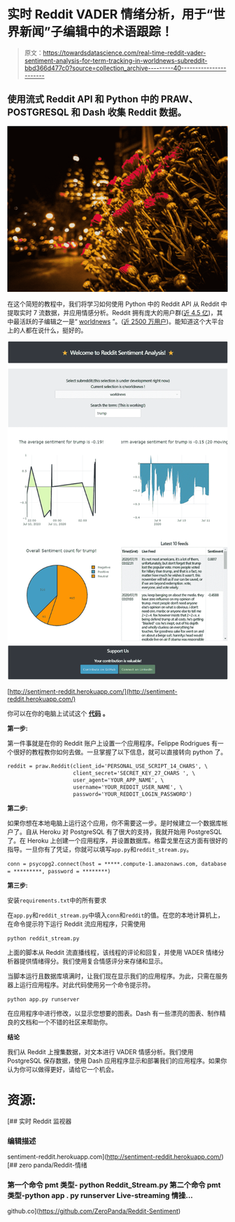 # 实时 Reddit VADER 情绪分析，用于“世界新闻”子编辑中的术语跟踪！

> 原文：<https://towardsdatascience.com/real-time-reddit-vader-sentiment-analysis-for-term-tracking-in-worldnews-subreddit-bbd366d477c0?source=collection_archive---------40----------------------->

## 使用流式 Reddit API 和 Python 中的 PRAW、POSTGRESQL 和 Dash 收集 Reddit 数据。

![](img/3afb5b2ef8e65c45d1be27ddf024f43c.png)

在这个简短的教程中，我们将学习如何使用 Python 中的 Reddit API 从 Reddit 中提取实时 7 流数据，并应用情感分析。Reddit 拥有庞大的用户群([近 4.5 亿](https://www.statista.com/statistics/272014/global-social-networks-ranked-by-number-of-users/))，其中最活跃的子编辑之一是“ [worldnews](https://www.reddit.com/r/worldnews/) ”。([近 2500 万用户](https://redditmetrics.com/top))。能知道这个大平台上的人都在说什么，挺好的。

![](img/41236e3c1522e16702ae7379d0a116ea.png)

[http://sentiment-reddit.herokuapp.com/](http://sentiment-reddit.herokuapp.com/)

你可以在你的电脑上试试这个 [**代码**](https://github.com/ZeroPanda/Reddit-Sentiment) **。**

**第一步:**

第一件事就是在你的 Reddit 账户上设置一个应用程序。Felippe Rodrigues 有一个很好的教程教你如何去做。一旦掌握了以下信息，就可以直接转向 python 了。

```
reddit = praw.Reddit(client_id='PERSONAL_USE_SCRIPT_14_CHARS', \
                     client_secret='SECRET_KEY_27_CHARS ', \
                     user_agent='YOUR_APP_NAME', \
                     username='YOUR_REDDIT_USER_NAME', \
                     password='YOUR_REDDIT_LOGIN_PASSWORD')
```

**第二步:**

如果你想在本地电脑上运行这个应用，你不需要这一步。是时候建立一个数据库帐户了。自从 Heroku 对 PostgreSQL 有了很大的支持，我就开始用 PostgreSQL 了。在 Heroku 上创建一个应用程序，并设置数据库。格雷戈里在这方面有很好的指导。一旦你有了凭证，你就可以填写`app.py`和`reddit_stream.py`。

`conn = psycopg2.connect(host = *****.compute-1.amazonaws.com, database = *********, password = ********)`

**第三步:**

安装`requirements.txt`中的所有要求

在`app.py`和`reddit_stream.py`中填入`conn`和`reddit`的值。在您的本地计算机上，在命令提示符下运行 Reddit 流应用程序，只需使用

`python reddit_stream.py`

上面的脚本从 Reddit 流直播线程，该线程的评论和回复，并使用 VADER 情绪分析器提供情绪得分。我们使用复合情感评分来存储和显示。

当脚本运行且数据库填满时，让我们现在显示我们的应用程序。为此，只需在服务器上运行应用程序。对此代码使用另一个命令提示符。

`python app.py runserver`

在应用程序中进行修改，以显示您想要的图表。Dash 有一些漂亮的图表、制作精良的文档和一个不错的社区来帮助你。

**结论**

我们从 Reddit 上搜集数据，对文本进行 VADER 情感分析。我们使用 PostgreSQL 保存数据，使用 Dash 应用程序显示和部署我们的应用程序。如果你认为你可以做得更好，请给它一个机会。

# **资源:**

 [## 实时 Reddit 监视器

### 编辑描述

sentiment-reddit.herokuapp.com](http://sentiment-reddit.herokuapp.com/) [](https://github.com/ZeroPanda/Reddit-Sentiment) [## zero panda/Reddit-情绪

### 第一个命令 pmt 类型- python Reddit_Stream.py 第二个命令 pmt 类型-python app . py runserver Live-streaming 情操…

github.co](https://github.com/ZeroPanda/Reddit-Sentiment)